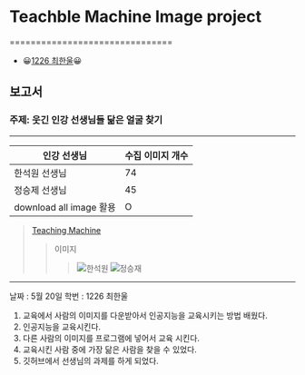 # Teachble Machine Image project
===============================
+ 😀[1226 최한울](https://github.com/hanul24/tm/edit/main/README.md)😀
## 보고서
### 주제: 웃긴 인강 선생님들 닮은 얼굴 찾기
------------------
|인강 선생님|수집 이미지 개수|
|--|--|
|한석원 선생님|74|
|정승제 선생님|45|
|download all image 활용|O|

> [Teaching Machine](https://teachablemachine.withgoogle.com/models/9B_vudN0p/)
>> 이미지 
>>> ![한석원]()
>>> ![정승재]()





---
날짜 : 5월 20일
학번 : 1226 최한울
1.  교육에서 사람의 이미지를 다운받아서 인공지능을 교육시키는 방법 배웠다.
2.  인공지능을 교육시킨다.
3.  다른 사람의 이미지를 프로그램에 넣어서 교육 시킨다.
4.  교육시킨 사람 중에 가장 닮은 사람을 찾을 수 있었다.
5.  깃허브에서 선생님의 과제를 하게 되었다.
